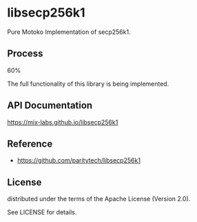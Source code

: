 # libsecp256k1

Pure Motoko Implementation of secp256k1.

## Process

60%

The full functionality of this library is being implemented.

## API Documentation

https://mix-labs.github.io/libsecp256k1

## Reference

* https://github.com/paritytech/libsecp256k1

## License

distributed under the terms of the Apache License (Version 2.0).

See LICENSE for details.
